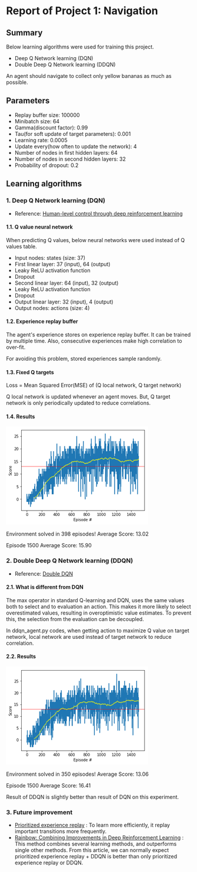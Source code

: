 # Report of Project 1: Navigation

## Summary

Below learning algorithms were used for training this project.

* Deep Q Network learning (DQN)
* Double Deep Q Network learning (DDQN)

An agent should navigate to collect only yellow bananas as much as possible.

## Parameters
* Replay buffer size: 100000
* Minibatch size: 64
* Gamma(discount factor): 0.99
* Tau(for soft update of target parameters): 0.001 
* Learning rate: 0.0005 
* Update every(how often to update the network): 4
* Number of nodes in first hidden layers: 64
* Number of nodes in second hidden layers: 32
* Probability of dropout: 0.2

## Learning algorithms
### 1. Deep Q Network learning (DQN)
* Reference: [Human-level control through deep reinforcement learning](https://storage.googleapis.com/deepmind-media/dqn/DQNNaturePaper.pdf) 
#### 1.1. Q value neural network
When predicting Q values, below neural networks were used instead of Q values table.
* Input nodes: states (size: 37)
* First linear layer: 37 (input), 64 (output)
* Leaky ReLU activation function
* Dropout
* Second linear layer: 64 (input), 32 (output)
* Leaky ReLU activation function
* Dropout
* Output linear layer: 32 (input), 4 (output)
* Output nodes: actions (size: 4)

#### 1.2. Experience replay buffer
The agent's experience stores on experience replay buffer.
It can be trained by multiple time.
Also, consecutive experiences make high correlation to over-fit.

For avoiding this problem, stored experiences sample randomly. 

#### 1.3. Fixed Q targets
Loss = Mean Squared Error(MSE) of (Q local network, Q target network)

Q local network is updated whenever an agent moves.
But, Q target network is only periodically updated to reduce correlations. 

#### 1.4. Results
![DQN plot](./dqn_plot.png)

Environment solved in 398 episodes!	Average Score: 13.02

Episode 1500	Average Score: 15.90

### 2. Double Deep Q Network learning (DDQN)
* Reference: [Double DQN](https://arxiv.org/abs/1509.06461)

#### 2.1. What is different from DQN
The max operator in standard Q-learning and DQN,
uses the same values both to select and to evaluation an action.
This makes it more likely to select overestimated values,
resulting in overoptimistic value estimates.
To prevent this, the selection from the evaluation can be decoupled.

In ddqn_agent.py codes, when getting action to maximize Q value on target network,
local network are used instead of target network to reduce correlation.

#### 2.2. Results
![DDQN plot](./ddqn_plot.png)

Environment solved in 350 episodes!	Average Score: 13.06

Episode 1500	Average Score: 16.41

Result of DDQN is slightly better than result of DQN on this experiment.

### 3. Future improvement
* [Prioritized experience replay](https://arxiv.org/abs/1511.05952)
: To learn more efficiently, it replay important transitions more frequently.
* [Rainbow: Combining Improvements in Deep Reinforcement Learning](https://arxiv.org/abs/1710.02298)
: This method combines several learning methods, and outperforms single other methods.
From this article, we can normally expect prioritized experience replay + DDQN is better than
only prioritized experience replay or DDQN.  
